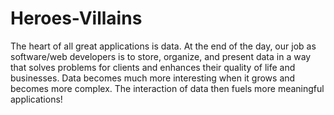# Heroes-Villains

The heart of all great applications is data. At the end of the day, our job as software/web developers is to store, organize, and present data in a way that solves problems for clients and enhances their quality of life and businesses. Data becomes much more interesting when it grows and becomes more complex. The interaction of data then fuels more meaningful applications!